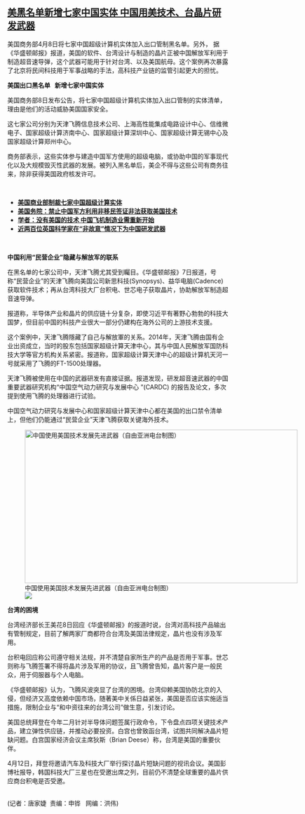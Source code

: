 <!--1617906432000-->
[美黑名单新增七家中国实体   中国用美技术、台晶片研发武器](https://www.rfa.org/mandarin/yataibaodao/junshiwaijiao/jt-04082021131235.html)
------

<p></p><p>美国商务部4月8日将七家中国超级计算机实体加入出口管制黑名单。另外， 据《华盛顿邮报》报道，美国的软件、台湾设计与制造的晶片正被中国解放军利用于制造超音速导弹，这个武器可能用于针对台湾、以及美国航母。这个案例再次暴露了北京将民间科技用于军事战略的手法，高科技产业链的监管引起更大的担忧。</p><p><span><strong>美国出口黑名单</strong><strong>   </strong><strong>新增七家中国实体</strong></span></p><p><span><span>美国商务部</span>8日发布公告，将七家中国超级计算机实体加入出口管制的实体清单，理由是他们的活动威胁美国国家安全。</span></p><p><span>这七家公司分别为天津飞腾信息技术公司、上海高性能集成电路设计中心、信维微电子、国家超级计算济南中心、国家超级计算深圳中心、国家超级计算无锡中心及国家超级计算郑州中心。</span></p><p><span>商务部表示，这些实体参与建造中国军方使用的超级电脑，或协助中国的军事现代化以及大规模毁灭性武器的发展。被列入黑名单后，美企不得与这些公司有商务往来，除非获得美国政府核发许可。</span></p><p><br/></p><ul><li><a href="https://www.rfa.org/mandarin/Xinwen/5-04082021124708.html"><strong>美国商业部制裁七家中国超级计算实体</strong></a></li><li><a href="https://www.rfa.org/mandarin/Xinwen/5-06032020113904.html"><strong>美国务院：禁止中国军方利用非移民签证非法获取美国技术</strong></a></li><li><strong><a href="https://www.rfa.org/mandarin/yataibaodao/jingmao/cm-02172021140726.html">学者：没有美国的技术 中国飞机制造业需重新开始</a></strong></li><li><strong><a href="https://www.rfa.org/mandarin/yataibaodao/junshiwaijiao/wy-02092021093047.html">近两百位英国科学家在“非故意”情况下为中国研发武器</a></strong></li></ul><p><br/></p><p><span><strong>中国利用“民营企业”</strong><strong></strong><strong>隐藏与解放军的联系</strong></span></p><p><span><span>在黑名单的七家公司中，天津飞腾尤其受到矚目。《华盛顿邮报》</span><span>7日报道，号称“民营企业”的天津飞腾向美国公司新思科技(Synopsys)、益华电脑(Cadence) 获取软件技术；再从台湾科技大厂台积电、世芯电子获取晶片，协助解放军制造超音速导弹。</span></span></p><p><span><span>报道称，半导体产业和晶片的供应链十分复杂，即使习近平有著野心勃勃的科技大国梦，但目前中国的科技产业很大一部分仍建构在海外公司的上游技术支援。</span></span></p><p><span><span>这个案例中，天津飞腾隱藏了自己与解放軍的关系。</span><span>2014年，天津飞腾由国有企业出资成立，当时的股东包括国家超级计算天津中心，其与中国人民解放军国防科技大学等官方机构关系紧密。报道称，国家超级计算天津中心的超级计算机天河一号就采用了飞腾的FT-1500处理器。</span></span></p><p><span><span>天津飞腾被使用在中国的武器研发有直接证据。报道发现，研发超音速武器的中国重要武器研究机构“中国空气动力研究与发展中心</span><span> ”(CARDC) <span>的报告及论文，</span>多次提到使用飞腾的处理器进行试验。</span></span></p><p><span><span><span><span>中国空气动力研究与发展中心</span></span>和</span>国家超级计算天津中心都在美国的出口禁令清单上，但他们仍能通过“民营企业”天津飞腾获取关键海外技术。</span></p><p><span><figure class="image-richtext image-inline captioned" style="width:622px;"><img alt="中国使用美国技术发展先进武器（自由亚洲电台制图）" height="350" src="https://www.rfa.org/mandarin/yataibaodao/junshiwaijiao/jt-04082021131235.html/hj0826.jpg/@@images/a0ab3ab3-9dfe-47fd-9456-45d859a51df3.jpeg" title="hj0826.jpg" width="622"/><figcaption class="image-caption">中国使用美国技术发展先进武器（自由亚洲电台制图）</figcaption><small></small><div id="zoomattribute"><a data-caption="中国使用美国技术发展先进武器（自由亚洲电台制图）" data-fancybox="" href="https://www.rfa.org/mandarin/yataibaodao/junshiwaijiao/jt-04082021131235.html/hj0826.jpg" id="single_image" title="中国使用美国技术发展先进武器（自由亚洲电台制图）"><img src="/++plone++rfa-resources/img/icon-zoom.png"/></a></div></figure></span></p><p><span><strong>台湾的困境</strong></span></p><p><span><span>台湾经济部长王美花</span><span>8日回应《华盛顿邮报》的报道时说，台湾对高科技产品输出有管制规定，目前了解两家厂商都符合台湾及美国法律规定，晶片也没有涉及军用。</span></span></p><p><span><span>台积电回应称公司遵守相关法规，并不清楚自家所生产的产品是否用于军事。世芯则称与飞腾签署不得将晶片涉及军用的协议，且飞腾曾告知，晶片客户是一般民众，用于伺服器与个人电脑。</span></span></p><p><span><span>《华盛顿邮报》认为，飞腾风波突显了台湾的困境。台湾仰赖美国协防北京的入侵，但经济又高度依赖中国市场，随著美中关係日益紧张，美国是否应该实施适当措施，限制企业与“和中资往来的台湾公司”做生意，引发讨论。</span></span></p><p><span><span>美国总统拜登在今年二月针对半导体问题签属行政命令，下令盘点四项关键技术产品，建立弹性供应链，并推动必要投资。白宫也曾致函台湾，试图共同解决晶片短缺问题。白宫国家经济会议主席狄斯（</span><span>Brian Deese）称，台湾是美国的重要伙伴。</span></span></p><p><span>4月12日，拜登将邀请汽车及科技大厂举行探讨晶片短缺问题的视讯会议。美国彭博社报导，韩国科技大厂三星也在受邀出席之列，目前仍不清楚全球重要的晶片供应商台积电是否受邀。</span></p><p><br/>(记者：唐家婕  责编：申铧   网编：洪伟)</p>
